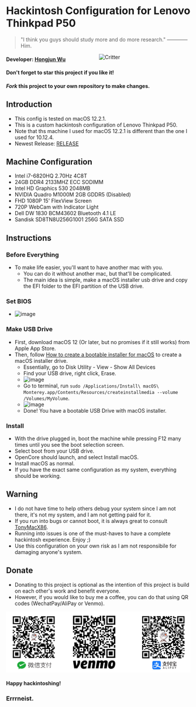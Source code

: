 # Hackintosh Configuration for Lenovo Thinkpad P50
> "I think you guys should study more and do more research." ———— Him.

<img align="right" src="https://github.com/Errrneist/Hackintosh-Thinkpad-P50/blob/master/img/monterey.png" alt="Critter" width="250">

#### Developer: [Hongjun Wu](https://www.tonymacx86.com/members/errrneist.1550861/)
#### Don't forget to star this project if you like it!
#### *Fork* this project to your own repository to make changes.

## Introduction
* This config is tested on macOS 12.2.1.
* This is a custom hackintosh configuration of Lenovo Thinkpad P50.
* Note that ths machine I used for macOS 12.2.1 is different than the one I used for 10.12.4.
* Newest Release: [RELEASE](https://github.com/wu-hongjun/Hackintosh-Thinkpad-P50/releases)

## Machine Configuration
* Intel i7-6820HQ 2.70Hz 4C8T
* 24GB DDR4 2133MHZ ECC SODIMM
* Intel HD Graphics 530 2048MB
* NVIDIA Quadro M1000M 2GB GDDR5 (Disabled)
* FHD 1080P 15' FlexView Screen
* 720P WebCam with Indicator Light
* Dell DW 1830 BCM43602 Bluetooth 4.1 LE
* Sandisk SD8TN8U256G1001 256G SATA SSD

## Instructions
### Before Everything
* To make life easier, you'll want to have another mac with you. 
  * You can do it without another mac, but that'll be complicated.
  * The main idea is simple, make a macOS installer usb drive and copy the EFI folder to the EFI partition of the USB drive.

### Set BIOS
* ![image](https://user-images.githubusercontent.com/27667864/157505067-4bd1e7ea-0af7-4a35-a06a-7a363d3e3cb8.png)

### Make USB Drive
* First, download macOS 12 (Or later, but no promises if it still works) from Apple App Store.
* Then, follow [How to create a bootable installer for macOS](https://support.apple.com/en-us/HT201372) to create a macOS installer drive.
  * Essentially, go to Disk Utility - View - Show All Devices
  * Find your USB drive, right click, Erase.
  * <img width="806" alt="image" src="https://user-images.githubusercontent.com/27667864/157503018-83d94ca1-8242-49f2-9f08-7ee50cf52ebc.png">
  * Go to terminal, run `sudo /Applications/Install\ macOS\ Monterey.app/Contents/Resources/createinstallmedia --volume /Volumes/MyVolume`.
  * ![image](https://user-images.githubusercontent.com/27667864/157503150-a58185b1-0ac7-417f-8864-ff034210d1db.png)
  * Done! You have a bootable USB Drive with macOS installer.

### Install
* With the drive plugged in, boot the machine while pressing F12 many times until you see the boot selection screen.
* Select boot from your USB drive.
* OpenCore should launch, and select Install macOS.
* Install macOS as normal.
* If you have the exact same configuration as my system, everything should be working.

## Warning
* I do not have time to help others debug your system since I am not there, it's not my system, and I am not getting paid for it.
* If you run into bugs or cannot boot, it is always great to consult [TonyMacX86](https://www.tonymacx86.com).
* Running into issues is one of the must-haves to have a complete hackintosh experience. Enjoy ;)
* Use this configuration on your own risk as I am not responsibile for damaging anyone's system.

## Donate
* Donating to this project is optional as the intention of this project is build on each other's work and benefit everyone. 
* However, if you would like to buy me a coffee, you can do that using QR codes (WechatPay/AliPay or Venmo).
<img align="middle" src="https://github.com/Errrneist/Hackintosh-Razer-Blade-Advanced/blob/master/IMG/donate.png" alt="donate" width="800">

#### Happy hackintoshing!
### Errrneist.
